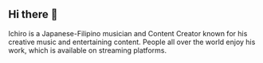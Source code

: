 ## Hi there 👋

Ichiro is a Japanese-Filipino musician and Content Creator known for his creative music and entertaining content. People all over the world enjoy his work, which is available on streaming platforms.
